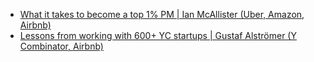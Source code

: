 - [What it takes to become a top 1% PM | Ian McAllister (Uber, Amazon, Airbnb)](https://youtu.be/7gaPPrAd7nc)
- [Lessons from working with 600+ YC startups | Gustaf Alströmer (Y Combinator, Airbnb)](https://youtu.be/ZoKLofsp8u0)
